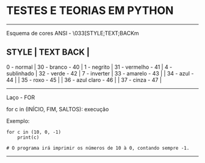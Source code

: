 # TESTES E TEORIAS EM PYTHON

------------------------
Esquema de cores ANSI - \033[STYLE;TEXT;BACKm

STYLE          | TEXT               BACK |
------------------------------------------
0 - normal     | 30 -     branco   - 40  |
1 - negrito    | 31 -    vermelho  - 41  |
4 - sublinhado | 32 -     verde    - 42  |
7 - inverter   | 33 -    amarelo   - 43  |
               | 34 -     azul     - 44  |
               | 35 -     roxo     - 45  |
               | 36 -  azul claro  - 46  |
               | 37 -    cinza     - 47  |

------------------------

Laço - FOR

for c in (INÍCIO, FIM, SALTOS):
	execução

Exemplo:
	
	for c in (10, 0, -1)
		print(c)
		
	# O programa irá imprimir os números de 10 à 0, contando sempre -1.
	
------------------------


